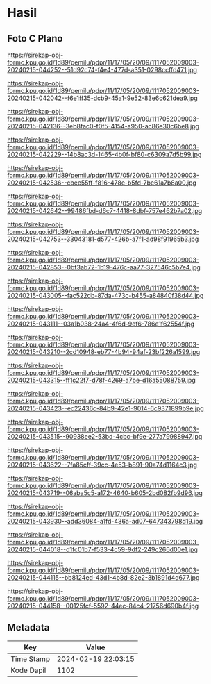 # Hasil

## Foto C Plano

https://sirekap-obj-formc.kpu.go.id/1d89/pemilu/pdpr/11/17/05/20/09/1117052009003-20240215-044252--51d92c74-f4e4-477d-a351-0298ccffd471.jpg

https://sirekap-obj-formc.kpu.go.id/1d89/pemilu/pdpr/11/17/05/20/09/1117052009003-20240215-042042--f6e1ff35-dcb9-45a1-9e52-83e6c621dea9.jpg

https://sirekap-obj-formc.kpu.go.id/1d89/pemilu/pdpr/11/17/05/20/09/1117052009003-20240215-042136--3eb8fac0-f0f5-4154-a950-ac86e30c6be8.jpg

https://sirekap-obj-formc.kpu.go.id/1d89/pemilu/pdpr/11/17/05/20/09/1117052009003-20240215-042229--14b8ac3d-1465-4b0f-bf80-c6309a7d5b99.jpg

https://sirekap-obj-formc.kpu.go.id/1d89/pemilu/pdpr/11/17/05/20/09/1117052009003-20240215-042536--cbee55ff-f816-478e-b5fd-7be61a7b8a00.jpg

https://sirekap-obj-formc.kpu.go.id/1d89/pemilu/pdpr/11/17/05/20/09/1117052009003-20240215-042642--99486fbd-d6c7-4418-8dbf-757e462b7a02.jpg

https://sirekap-obj-formc.kpu.go.id/1d89/pemilu/pdpr/11/17/05/20/09/1117052009003-20240215-042753--33043181-d577-426b-a7f1-ad98f91965b3.jpg

https://sirekap-obj-formc.kpu.go.id/1d89/pemilu/pdpr/11/17/05/20/09/1117052009003-20240215-042853--0bf3ab72-1b19-476c-aa77-327546c5b7e4.jpg

https://sirekap-obj-formc.kpu.go.id/1d89/pemilu/pdpr/11/17/05/20/09/1117052009003-20240215-043005--fac522db-87da-473c-b455-a84840f38d44.jpg

https://sirekap-obj-formc.kpu.go.id/1d89/pemilu/pdpr/11/17/05/20/09/1117052009003-20240215-043111--03a1b038-24a4-4f6d-9ef6-786e1f62554f.jpg

https://sirekap-obj-formc.kpu.go.id/1d89/pemilu/pdpr/11/17/05/20/09/1117052009003-20240215-043210--2cd10948-eb77-4b94-94af-23bf226a1599.jpg

https://sirekap-obj-formc.kpu.go.id/1d89/pemilu/pdpr/11/17/05/20/09/1117052009003-20240215-043315--ff1c22f7-d78f-4269-a7be-d16a55088759.jpg

https://sirekap-obj-formc.kpu.go.id/1d89/pemilu/pdpr/11/17/05/20/09/1117052009003-20240215-043423--ec22436c-84b9-42e1-9014-6c9371899b9e.jpg

https://sirekap-obj-formc.kpu.go.id/1d89/pemilu/pdpr/11/17/05/20/09/1117052009003-20240215-043515--90938ee2-53bd-4cbc-bf9e-277a79988947.jpg

https://sirekap-obj-formc.kpu.go.id/1d89/pemilu/pdpr/11/17/05/20/09/1117052009003-20240215-043622--7fa85cff-39cc-4e53-b891-90a74d1164c3.jpg

https://sirekap-obj-formc.kpu.go.id/1d89/pemilu/pdpr/11/17/05/20/09/1117052009003-20240215-043719--06aba5c5-a172-4640-b605-2bd082fb9d96.jpg

https://sirekap-obj-formc.kpu.go.id/1d89/pemilu/pdpr/11/17/05/20/09/1117052009003-20240215-043930--add36084-a1fd-436a-ad07-647343798d19.jpg

https://sirekap-obj-formc.kpu.go.id/1d89/pemilu/pdpr/11/17/05/20/09/1117052009003-20240215-044018--d1fc01b7-f533-4c59-9df2-249c266d00e1.jpg

https://sirekap-obj-formc.kpu.go.id/1d89/pemilu/pdpr/11/17/05/20/09/1117052009003-20240215-044115--bb8124ed-43d1-4b8d-82e2-3b1891d4d677.jpg

https://sirekap-obj-formc.kpu.go.id/1d89/pemilu/pdpr/11/17/05/20/09/1117052009003-20240215-044158--00125fcf-5592-44ec-84c4-21756d690b4f.jpg


## Metadata

| Key        | Value               |
| ---------- | ------------------- |
| Time Stamp | 2024-02-19 22:03:15 |
| Kode Dapil | 1102                |



